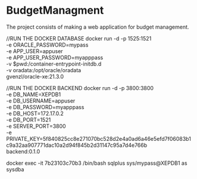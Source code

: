# BudgetManagment
The project consists of making a web application for budget management.

//RUN THE DOCKER DATABASE
docker run -d -p 1525:1521 \
-e ORACLE_PASSWORD=mypass \
-e APP_USER=appuser \
-e APP_USER_PASSWORD=myapppass \
-v $pwd\:/container-entrypoint-initdb.d \
-v oradata:/opt/oracle/oradata \
gvenzl/oracle-xe:21.3.0


//RUN THE DOCKER BACKEND
docker run -d -p 3800:3800 \
-e DB_NAME=XEPDB1 \
-e DB_USERNAME=appuser \
-e DB_PASSWORD=myapppass \
-e DB_HOST=172.17.0.2 \
-e DB_PORT=1521 \
-e SERVER_PORT=3800 \
-e PRIVATE_KEY=5f840825cc8e271070bc528d2e4a0ad6a46e5efd7f06083b1c9a32aa907771dac10a2d94f845b2d31147c95a7d4e766b \
backend:0.1.0

docker exec -it 7b23103c70b3 /bin/bash
sqlplus sys/mypass@XEPDB1 as sysdba
